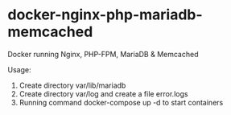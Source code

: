 # docker-nginx-php-mariadb-memcached
Docker running Nginx, PHP-FPM, MariaDB &amp; Memcached

Usage:
1. Create directory var/lib/mariadb 
2. Create directory var/log and create a file error.logs
3. Running command docker-compose up -d to start containers
